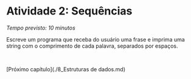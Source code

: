 # Atividade 2: Sequências

*Tempo previsto: 10 minutos*

Escreve um programa que receba do usuário uma frase e imprima uma string com o comprimento de cada palavra, separados por espaços.

<br>

[Próximo capítulo](./8_Estruturas de dados.md)





